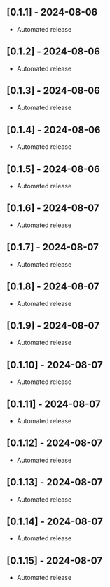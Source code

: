 ## [0.1.1] - 2024-08-06
* Automated release

## [0.1.2] - 2024-08-06
* Automated release

## [0.1.3] - 2024-08-06
* Automated release

## [0.1.4] - 2024-08-06
* Automated release

## [0.1.5] - 2024-08-06
* Automated release

## [0.1.6] - 2024-08-07
* Automated release

## [0.1.7] - 2024-08-07
* Automated release

## [0.1.8] - 2024-08-07
* Automated release

## [0.1.9] - 2024-08-07
* Automated release

## [0.1.10] - 2024-08-07
* Automated release

## [0.1.11] - 2024-08-07
* Automated release

## [0.1.12] - 2024-08-07
* Automated release

## [0.1.13] - 2024-08-07
* Automated release

## [0.1.14] - 2024-08-07
* Automated release

## [0.1.15] - 2024-08-07
* Automated release

